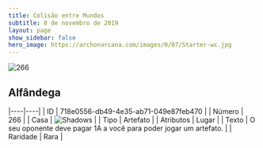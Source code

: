 ```yaml
---
title: Colisão entre Mundos
subtitle: 8 de novembro de 2019
layout: page
show_sidebar: false
hero_image: https://archonarcana.com/images/0/07/Starter-wc.jpg
---
```


![266](https://cdn.keyforgegame.com/media/card_front/pt/452_266_C7MWV8WQ4QPG_pt.png)

## Alfândega

|----|----|
| ID | 718e0556-db49-4e35-ab71-049e87feb470 |
| Número | 266 |
| Casa | ![Shadows](https://archonarcana.com/images/thumb/e/ee/Shadows.png/22px-Shadows.png "Sombras") |
| Tipo | Artefato |
| Atributos | Lugar |
| Texto | O seu oponente deve pagar 1A  a você para poder jogar um artefato. |
| Raridade | Rara |
